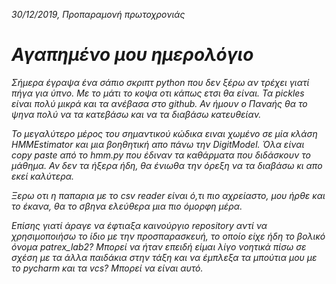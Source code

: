 _30/12/2019, Προπαραμονή πρωτοχρονιάς_
# *Αγαπημένο μου ημερολόγιο*
_Σήμερα έγραψα ένα σάπιο σκριπτ python που δεν ξέρω αν 
τρέχει γιατί πήγα για ύπνο. Με το μάτι το κοψα οτι κάπως ετσι θα είναι.
Τα pickles είναι πολύ μικρά και τα ανέβασα στο github. 
Αν ήμουν ο Παναής θα το ψηνα πολύ να τα κατεβάσω και να τα 
διαβάσω κατευθείαν._

_Το μεγαλύτερο μέρος του σημαντικού κώδικα ειναι χωμένο σε μία 
κλάση HMMEstimator και μια βοηθητική απο πάνω την DigitModel. 
Όλα είναι copy paste από το hmm.py που έδιναν τα καθάρματα 
που διδάσκουν το μάθημα. Αν δεν τα ήξερα ήδη, θα ένιωθα την όρεξη να 
τα διαβάσω κι απο εκεί καλύτερα._

_Ξερω οτι η παπαρια με το csv reader είναι ό,τι πιο αχρείαστο, 
μου ήρθε και το έκανα, θα το σβηνα ελεύθερα μια πιο όμορφη μέρα._

_Επίσης γιατί άραγε να έφτιαξα καινούργιο repository αντί να χρησιμοποιήσω το ίδιο με την προσπαρασκευή, το οποίο είχε ήδη το βολικό όνομα patrex_lab2? Μπορεί να ήταν επειδή είμαι λίγο νοητικά πίσω σε σχέση με τα άλλα παιδάκια στην τάξη και να έμπλεξα τα μπούτια μου με το pycharm και τα vcs? Μπορεί να είναι αυτό._